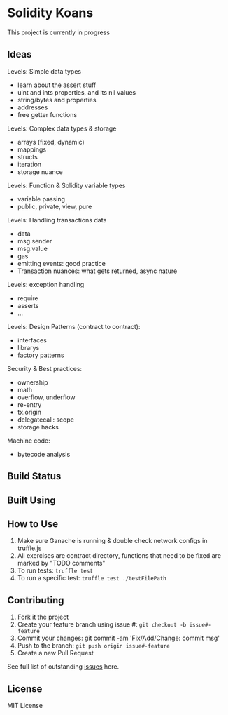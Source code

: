 # Solidity Koans
This project is currently in progress

## Ideas

Levels: Simple data types
- learn about the assert stuff
- uint and ints properties, and its nil values
- string/bytes and properties
- addresses
- free getter functions

Levels: Complex data types & storage
- arrays (fixed, dynamic)
- mappings
- structs 
- iteration
- storage nuance

Levels: Function & Solidity variable types
- variable passing
- public, private, view, pure

Levels: Handling transactions data
- data
- msg.sender
- msg.value
- gas
- emitting events: good practice
- Transaction nuances: what gets returned, async nature

Levels: exception handling
- require
- asserts
- ...

Levels: Design Patterns (contract to contract):
- interfaces
- librarys
- factory patterns

Security & Best practices: 
- ownership
- math
- overflow, underflow
- re-entry
- tx.origin
- delegatecall: scope
- storage hacks

Machine code: 
- bytecode analysis

## Build Status

## Built Using

## How to Use
 1. Make sure Ganache is running & double check network configs in truffle.js
 2. All exercises are contract directory, functions that need to be fixed are marked by "TODO comments"
 3. To run tests: `truffle test`
 4. To run a specific test: `truffle test ./testFilePath`

## Contributing

 1. Fork it the project
 2. Create your feature branch using issue #: `git checkout -b issue#-feature`
 3. Commit your changes: git commit -am 'Fix/Add/Change: commit msg'
 4. Push to the branch: `git push origin issue#-feature`
 5. Create a new Pull Request

See full list of outstanding [issues](https://github.com/nczhu/soliditykoans/issues) here.

## License
MIT License
